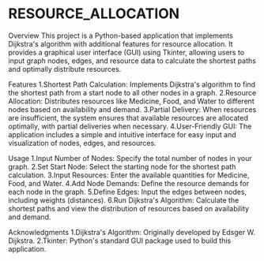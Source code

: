 # RESOURCE_ALLOCATION
Overview
This project is a Python-based application that implements Dijkstra's algorithm with additional features for resource allocation. It provides a graphical user interface (GUI) using Tkinter, allowing users to input graph nodes, edges, and resource data to calculate the shortest paths and optimally distribute resources.

Features
1.Shortest Path Calculation: Implements Dijkstra's algorithm to find the shortest path from a start node to all other nodes in a graph.
2.Resource Allocation: Distributes resources like Medicine, Food, and Water to different nodes based on availability and demand.
3.Partial Delivery: When resources are insufficient, the system ensures that available resources are allocated optimally, with partial deliveries when necessary.
4.User-Friendly GUI: The application includes a simple and intuitive interface for easy input and visualization of nodes, edges, and resources.

Usage
1.Input Number of Nodes: Specify the total number of nodes in your graph.
2.Set Start Node: Select the starting node for the shortest path calculation.
3.Input Resources: Enter the available quantities for Medicine, Food, and Water.
4.Add Node Demands: Define the resource demands for each node in the graph.
5.Define Edges: Input the edges between nodes, including weights (distances).
6.Run Dijkstra's Algorithm: Calculate the shortest paths and view the distribution of resources based on availability and demand.

Acknowledgments
1.Dijkstra's Algorithm: Originally developed by Edsger W. Dijkstra.
2.Tkinter: Python's standard GUI package used to build this application.
